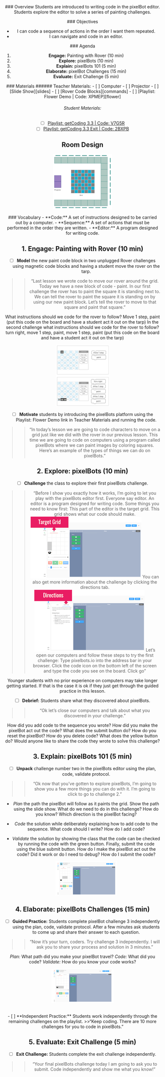 <header class='header' title='Lesson 03' subtitle='pixelBots'/>

<notable>
<iconp src='/icons/activity.png'>### Overview</iconp>
Students are introduced to writing code in the pixelBot editor. Students explore the editor to solve a series of painting challenges.

<iconp src='/icons/objectives.png'>### Objectives</iconp>
- I can code a sequence of actions in the order I want them repeated.
- I can navigate and code in an editor.


<iconp src='/icons/agenda.png'>### Agenda</iconp>

1. **Engage:** Painting with Rover (10 min)
1. **Explore:** pixelBots (10 min)
1. **Explain:** pixelBots 101 (5 min)
1. **Elaborate:** pixelBot Challenges (15 min)
1. **Evaluate:** Exit Challenge (5 min)

<note>
<iconp src='/icons/materials.png'>### Materials</iconp>
###### Teacher Materials:
- [ ] Computer
- [ ] Projector
- [ ] [Slide Show][slides]
- [ ] [Rover Code Blocks][commands]
- [ ] [Playlist: Flower Demo | Code: XPMEP][flower]

###### Student Materials:
- [ ] [Playlist: getCoding 3.3 | Code: V7G5R][playlist-one]
- [ ] [Playlist: getCoding 3.3 Exit | Code: 2BXPB][playlist-two]

</note>

## Room Design
![room](/images/layout-grid.png)

<note>
<iconp src='/icons/vocab.png'>### Vocabulary</iconp>
- **Code:** A set of instructions designed to be carried out by a computer.
- **Sequence:** A set of actions that must be performed in the order they are written.
- **Editor:** A program designed for writing code.
</note>

<pagebreak/>

## 1. Engage: Painting with Rover (10 min)
- [ ] **Model** the new paint code block in two unplugged Rover challenges using magnetic code blocks and having a student move the rover on the tarp.
>>“Last lesson we wrote code to move our rover around the grid. Today we have a new block of code - paint. In our first challenge the rover has to paint the square it is standing next to. We can tell the rover to paint the square it is standing on by using our new paint block. Let’s tell the rover to move to that square and paint that square.”

<iconp type='question'>What instructions should we code for the rover to follow?</iconp>
<iconp type='answer'>Move 1 step, paint (put this code on the board and have a student act it out on the tarp)</iconp>
<iconp type='question'>In the second challenge what instructions should we code for the rover to follow? </iconp>
<iconp type='answer'>turn right, move 1 step, paint, move 1 step, paint (put this code on the board and have a student act it out on the tarp)</iconp>

<note>![engage](./images/engage.png)</note>

- [ ] **Motivate** students by introducing the pixelBots platform using the Playlist: Flower Demo link in Teacher Materials and running the code.
>>“In today’s lesson we are going to code characters to move on a grid just like we did with the rover in our previous lesson. This time we are going to code on computers using a program called pixelBots where we can paint images by coloring squares. Here’s an example of the types of things we can do on pixelBots.”

## 2. Explore: pixelBots (10 min)

- [ ] **Challenge** the class to explore their first pixelBots challenge.
 >>“Before I show you exactly how it works, I’m going to let you play with the pixelBots editor first. Everyone say editor. An editor is a program designed for writing code. Some things you need to know first:
This part of the editor is the target grid. This grid shows what our code should make.
![target](./images/target.png)
You can also get more information about the challenge by clicking the directions tab.
![directions](./images/directions.png)
Let’s open our computers and follow these steps to try the first challenge:
Type pixelbots.io into the address bar in your browser.
Click the code icon on the bottom left of the screen and type the code you see on the board.
Click go”

<note type="tip">
Younger students with no prior experience on computers may take longer getting started. If that is the case it is ok if they just get through the guided practice in this lesson.
</note>

- [ ] **Debrief:** Students share what they discovered about pixelBots.
>>“Ok let’s close our computers and talk about what you discovered in your challenge.”

<iconp type='question'>How did you add code to the sequence you wrote?</iconp>
<iconp type='question'>How did you make the pixelBot act out the code?</iconp>
<iconp type='question'>What does the submit button do?</iconp>
<iconp type='question'>How do you reset the pixelBot?</iconp>
<iconp type='question'>How do you delete code?</iconp>
<iconp type='question'>What does the yellow button do?</iconp>
<iconp type='question'>Would anyone like to share the code they wrote to solve this challenge?</iconp>

## 3. Explain: pixelBots 101 (5 min)
- [ ] **Unpack** challenge number two in the pixelBots editor using the plan, code, validate protocol.
>>“Ok now that you’ve gotten to explore pixelBots, I’m going to show you a few more things you can do with it. I’m going to click to go to challenge 2.”

- *Plan* the path the pixelBot will follow as it paints the grid. Show the path using the slide show.
  <iconp type='question'>What do we need to do in this challenge?</iconp>
  <iconp type='question'>How do you know?</iconp>
  <iconp type='question'>Which direction is the pixelBot facing?</iconp>
- *Code* the solution while deliberately explaining how to add code to the sequence.
  <iconp type='question'>What code should I write? How do I add code?</iconp>
- *Validate* the solution by showing the class that the code can be checked by running the code with the green button. Finally, submit the code using the blue submit button.
  <iconp type='question'>How do I make the pixelBot act out the code? Did it work or do I need to debug?</iconp>
  <iconp type='question'>How do I submit the code?</iconp>

  <note>![explain](./images/explain.png)</note>

## 4. Elaborate: pixelBots Challenges (15 min)
- [ ] **Guided Practice:** Students complete pixelBot challenge 3 independently using the plan, code, validate protocol. After a few minutes ask students to come up and share their answer to each question.
>>“Now it’s your turn, coders. Try challenge 3 independently. I will ask you to share your process and solution in 3 minutes.”

<iconp type='question'>*Plan:* What path did you make your pixelBot travel?</iconp>
<iconp type='question'>*Code:* What did you code?</iconp>
<iconp type='question'>*Validate:* How do you know your code works?</iconp>

<note>![elaborate](./images/elaborate.png)</note>

<br/>
- [ ] **Independent Practice:** Students work independently through the remaining challenges on the playlist.
>>“Keep coding. There are 10 more challenges for you to code in pixelBots.”

## 5. Evaluate: Exit Challenge (5 min)
- [ ] **Exit Challenge:** Students complete the exit challenge independently.
>>“Your final pixelBots challenge today I am going to ask you to submit. Code independently and show me what you know!”

</notable>

[slides]: https://docs.google.com/presentation/d/1Nm1y7M6kpWZH8N49aUBgDF_4A7Vmc4Y2XefO9IbonPs/edit?usp=sharing
[commands]: https://drive.google.com/open?id=0B48_2vIyABioU0FyTTNsR29WNUE
[flower]: http://pixelbots.io/XPMEP
[playlist-one]: http://pixelbots.io/V7G5R
[playlist-two]: http://pixelbots.io/2BXPB
